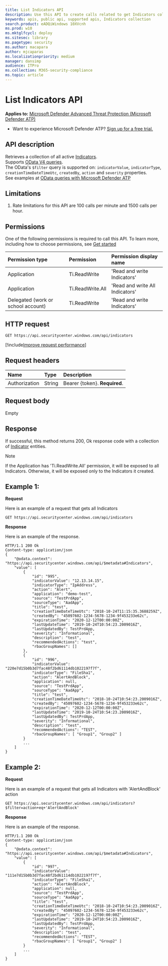 ```yaml
---
title: List Indicators API
description: Use this API to create calls related to get Indicators collection
keywords: apis, public api, supported apis, Indicators collection
search.product: eADQiWindows 10XVcnh
ms.prod: w10
ms.mktglfcycl: deploy
ms.sitesec: library
ms.pagetype: security
ms.author: macapara
author: mjcaparas
ms.localizationpriority: medium
manager: dansimp
audience: ITPro
ms.collection: M365-security-compliance
ms.topic: article
---
```


# List Indicators API

**Applies to:** [Microsoft Defender Advanced Threat Protection (Microsoft Defender ATP)](https://go.microsoft.com/fwlink/p/?linkid=2069559)

- Want to experience Microsoft Defender ATP? [Sign up for a free trial.](https://www.microsoft.com/microsoft-365/windows/microsoft-defender-atp?ocid=docs-wdatp-exposedapis-abovefoldlink)


## API description
Retrieves a collection of all active [Indicators](ti-indicator.md).
<br>Supports [OData V4 queries](https://www.odata.org/documentation/).
<br>The OData's ```$filter``` query is supported on: ```indicatorValue```, ```indicatorType```, ```creationTimeDateTimeUtc```, ```createdBy```, ```action``` and ```severity``` properties.
<br>See examples at [OData queries with Microsoft Defender ATP](exposed-apis-odata-samples.md)


## Limitations
1. Rate limitations for this API are 100 calls per minute and 1500 calls per hour.


## Permissions
One of the following permissions is required to call this API. To learn more, including how to choose permissions, see [Get started](apis-intro.md)

Permission type |	Permission	|	Permission display name
:---|:---|:---
Application |	Ti.ReadWrite |	'Read and write Indicators'
Application |	Ti.ReadWrite.All |	'Read and write All Indicators'
Delegated (work or school account) |	Ti.ReadWrite |	'Read and write Indicators'

## HTTP request
```
GET https://api.securitycenter.windows.com/api/indicators
```

[!include[Improve request performance](../../includes/improve-request-performance.md)]

## Request headers

Name | Type | Description
:---|:---|:---
Authorization | String | Bearer {token}. **Required**.


## Request body
Empty

## Response
If successful, this method returns 200, Ok response code with a collection of [Indicator](ti-indicator.md) entities.

>[!Note]
> If the Application has 'Ti.ReadWrite.All' permission, it will be exposed to all Indicators. Otherwise, it will be exposed only to the Indicators it created.

## Example 1:

**Request**

Here is an example of a request that gets all Indicators

```
GET https://api.securitycenter.windows.com/api/indicators
```

**Response**

Here is an example of the response.

```
HTTP/1.1 200 Ok
Content-type: application/json
{
    "@odata.context": "https://api.securitycenter.windows.com/api/$metadata#Indicators",
    "value": [
        {
			"id": "995",
            "indicatorValue": "12.13.14.15",
            "indicatorType": "IpAddress",
			"action": "Alert",
			"application": "demo-test",
			"source": "TestPrdApp",
			"sourceType": "AadApp",
            "title": "test",
            "creationTimeDateTimeUtc": "2018-10-24T11:15:35.3688259Z",
            "createdBy": "45097602-1234-5678-1234-9f453233e62c",
            "expirationTime": "2020-12-12T00:00:00Z",
			"lastUpdateTime": "2019-10-24T10:54:23.2009016Z",
			"lastUpdatedBy": TestPrdApp,
            "severity": "Informational",
            "description": "test",
            "recommendedActions": "test",
			"rbacGroupNames": []
        },
        {
			"id": "996",
            "indicatorValue": "220e7d15b0b3d7fac48f2bd61114db1022197f7f",
            "indicatorType": "FileSha1",
			"action": "AlertAndBlock",
			"application": null,
			"source": "TestPrdApp",
			"sourceType": "AadApp",
            "title": "test",
            "creationTimeDateTimeUtc": "2018-10-24T10:54:23.2009016Z",
            "createdBy": "45097602-1234-5678-1234-9f453233e62c",
            "expirationTime": "2020-12-12T00:00:00Z",
			"lastUpdateTime": "2019-10-24T10:54:23.2009016Z",
			"lastUpdatedBy": TestPrdApp,
            "severity": "Informational",
            "description": "test",
            "recommendedActions": "TEST",
			"rbacGroupNames": [ "Group1", "Group2" ]
        }
		...
    ]
}
```

## Example 2:

**Request**

Here is an example of a request that gets all Indicators with 'AlertAndBlock' action

```
GET https://api.securitycenter.windows.com/api/indicators?$filter=action+eq+'AlertAndBlock'
```

**Response**

Here is an example of the response.

```
HTTP/1.1 200 Ok
Content-type: application/json
{
    "@odata.context": "https://api.securitycenter.windows.com/api/$metadata#Indicators",
    "value": [
        {
			"id": "997",
            "indicatorValue": "111e7d15b0b3d7fac48f2bd61114db1022197f7f",
            "indicatorType": "FileSha1",
			"action": "AlertAndBlock",
			"application": null,
			"source": "TestPrdApp",
			"sourceType": "AadApp",
            "title": "test",
            "creationTimeDateTimeUtc": "2018-10-24T10:54:23.2009016Z",
            "createdBy": "45097602-1234-5678-1234-9f453233e62c",
            "expirationTime": "2020-12-12T00:00:00Z",
			"lastUpdateTime": "2019-10-24T10:54:23.2009016Z",
			"lastUpdatedBy": TestPrdApp,
            "severity": "Informational",
            "description": "test",
            "recommendedActions": "TEST",
			"rbacGroupNames": [ "Group1", "Group2" ]
        }
		...
    ]
}
```
